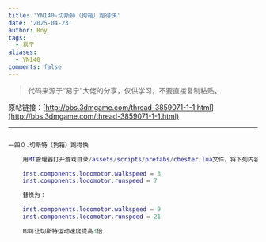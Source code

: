 ```yaml
---
title: 'YN140-切斯特（狗箱）跑得快'
date: '2025-04-23'
author: Bny
tags:
  - 易宁
aliases:
  - YN140
comments: false
---
```


> 代码来源于“易宁”大佬的分享，仅供学习，不要直接复制粘贴。

原帖链接：[http://bbs.3dmgame.com/thread-3859071-1-1.html](http://bbs.3dmgame.com/thread-3859071-1-1.html)

---

```lua  

一四０.切斯特（狗箱）跑得快	用MT管理器打开游戏目录/assets/scripts/prefabs/chester.lua文件，将下列内容：	inst.components.locomotor.walkspeed = 3	inst.components.locomotor.runspeed = 7	替换为：	inst.components.locomotor.walkspeed = 9	inst.components.locomotor.runspeed = 21	即可让切斯特运动速度提高3倍

```  


